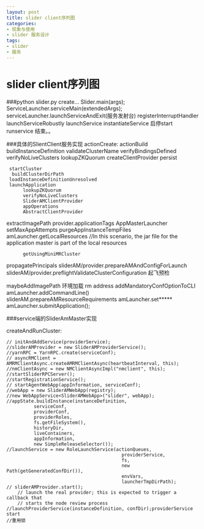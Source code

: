 ```yaml
---
layout: post
title: slider client序列图
categories:
- 现象与使用
- slider 服务设计
tags:
- slider
- 服务
---
```


slider client序列图
=========


###python slider.py create...
Slider.main(args);
ServiceLauncher.serviceMain(extendedArgs);
serviceLauncher.launchServiceAndExit(服务发射台)
registerInterruptHandler
launchServiceRobustly
launchService
instantiateService
启停start runservice 结束。。
 
###具体的SlientClient服务实现
actionCreate:
actionBuild
buildInstanceDefinition
validateClusterName
verifyBindingsDefined
verifyNoLiveClusters
lookupZKQuorum
createClientProvider 
persist
 
     startCluster
      buildClusterDirPath
     loadInstanceDefinitionUnresolved
     launchApplication
          lookupZKQuorum
          verifyNoLiveClusters
          SliderAMClientProvider
          appOperations
          AbstractClientProvider
extractImagePath
provider.applicationTags
AppMasterLauncher
setMaxAppAttempts
purgeAppInstanceTempFiles
amLauncher.getLocalResources
//In this scenario, the jar file for the application master is part of the local resources


          getUsingMiniMRCluster
propagatePrincipals
sliderAM/provider.prepareAMAndConfigForLaunch
sliderAM/provider.preflightValidateClusterConfiguration 起飞预检

maybeAddImagePath
环境加载
rm address
addMandatoryConfOptionToCLI
amLauncher.addCommandLine()
sliderAM.prepareAMResourceRequirements
amLauncher.set*****
amLauncher.submitApplication();


     
###service端的SliderAmMaster实现

createAndRunCluster:


	// initAndAddService(providerService);
	//sliderAMProvider = new SliderAMProviderService();
	//yarnRPC = YarnRPC.create(serviceConf);
	// asyncRMClient = AMRMClientAsync.createAMRMClientAsync(heartbeatInterval, this);
	//nmClientAsync = new NMClientAsyncImpl("nmclient", this);
	//startSliderRPCServer();
	//startRegistrationService();
	// startAgentWebApp(appInformation, serviceConf);
	//webApp = new SliderAMWebApp(registry);
	//new WebAppService<SliderAMWebApp>("slider", webApp);
	//appState.buildInstance(instanceDefinition,
	          serviceConf,
	          providerConf,
	          providerRoles,
	          fs.getFileSystem(),
	          historyDir,
	          liveContainers,
	          appInformation,
	          new SimpleReleaseSelector());
	//launchService = new RoleLaunchService(actionQueues,
	                                          providerService,
	                                          fs,
	                                          new Path(getGeneratedConfDir()),
	                                          envVars,
	                                          launcherTmpDirPath);
	// sliderAMProvider.start();
	    // launch the real provider; this is expected to trigger a callback that
	    // starts the node review process
	//launchProviderService(instanceDefinition, confDir);providerService start
	//重用锁



